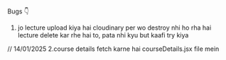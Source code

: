 Bugs 👇
1. jo lecture upload kiya hai cloudinary per wo destroy nhi ho rha hai lecture delete kar rhe hai to, pata nhi kyu but kaafi try kiya

// 14/01/2025
2.course details fetch karne hai courseDetails.jsx file mein 